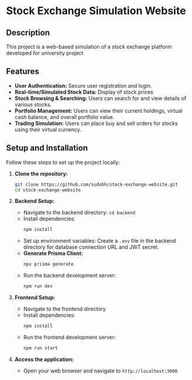 # Stock Exchange Simulation Website

## Description

This project is a web-based simulation of a stock exchange platform developed for university project
## Features

* **User Authentication:** Secure user registration and login.
* **Real-time/Simulated Stock Data:** Display of stock prices 
* **Stock Browsing & Searching:** Users can search for and view details of various stocks.
* **Portfolio Management:** Users can view their current holdings, virtual cash balance, and overall portfolio value.
* **Trading Simulation:** Users can place buy and sell orders for stocks using their virtual currency.


## Setup and Installation

Follow these steps to set up the project locally:

1.  **Clone the repository:**
    ```bash
    git clone https://github.com/sudobh/stock-exchange-website.git
    cd stock-exchange-website
    ```

2.  **Backend Setup:**
    * Navigate to the backend directory: `cd backend`
    * Install dependencies:
        ```bash
        npm install
        ```
    * Set up environment variables: Create a `.env` file in the backend directory for database connection URL and JWT secret.
    * **Generate Prisma Client:** 
        ```bash
        npx prisma generate
        ```
    * Run the backend development server:
        ```bash
        npm run dev
        ```

3.  **Frontend Setup:**
    * Navigate to the frontend directory 
    * Install dependencies:
        ```bash
        npm install
        ```
    * Run the frontend development server:
        ```bash
        npm run start
        ```

4.  **Access the application:**
    * Open your web browser and navigate to `http://localhost:3000`
